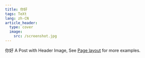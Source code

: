 ```yaml
---
title: 你好
tags: TeXt
lang: zh-CN
article_header:
  type: cover
  image:
    src: /screenshot.jpg
---
```

你好
A Post with Header Image, See [Page layout](https://tianqi.name/jekyll-TeXt-theme/samples.html#page-layout) for more examples.

<!--more-->
